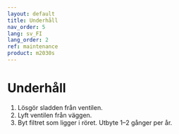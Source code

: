 ```yaml
---
layout: default
title: Underhåll
nav_order: 5
lang: sv_FI
lang_order: 2
ref: maintenance
product: m2030s
---
```


# Underhåll

1. Lösgör sladden från ventilen.
2. Lyft ventilen från väggen.
3. Byt filtret som ligger i röret. Utbyte 1–2 gånger per år.
